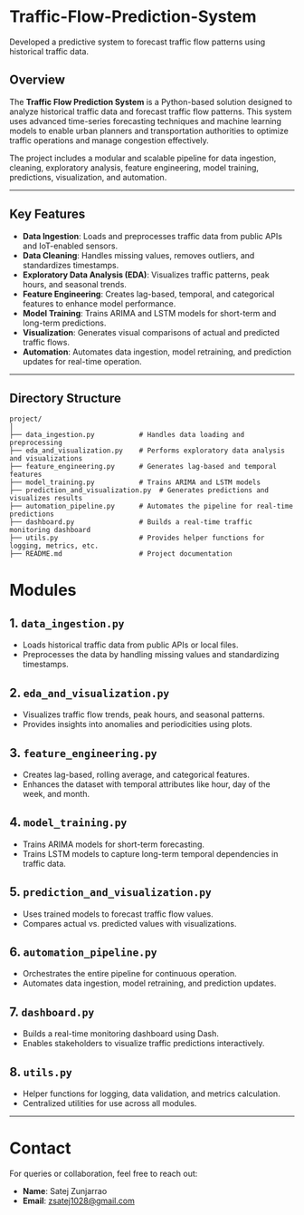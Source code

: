 # Traffic-Flow-Prediction-System
Developed a predictive system to forecast traffic flow patterns using historical traffic data.

## Overview
The **Traffic Flow Prediction System** is a Python-based solution designed to analyze historical traffic data and forecast traffic flow patterns. This system uses advanced time-series forecasting techniques and machine learning models to enable urban planners and transportation authorities to optimize traffic operations and manage congestion effectively.

The project includes a modular and scalable pipeline for data ingestion, cleaning, exploratory analysis, feature engineering, model training, predictions, visualization, and automation.

---

## Key Features
- **Data Ingestion**: Loads and preprocesses traffic data from public APIs and IoT-enabled sensors.
- **Data Cleaning**: Handles missing values, removes outliers, and standardizes timestamps.
- **Exploratory Data Analysis (EDA)**: Visualizes traffic patterns, peak hours, and seasonal trends.
- **Feature Engineering**: Creates lag-based, temporal, and categorical features to enhance model performance.
- **Model Training**: Trains ARIMA and LSTM models for short-term and long-term predictions.
- **Visualization**: Generates visual comparisons of actual and predicted traffic flows.
- **Automation**: Automates data ingestion, model retraining, and prediction updates for real-time operation.

---

## Directory Structure

```plaintext
project/
│
├── data_ingestion.py           # Handles data loading and preprocessing
├── eda_and_visualization.py    # Performs exploratory data analysis and visualizations
├── feature_engineering.py      # Generates lag-based and temporal features
├── model_training.py           # Trains ARIMA and LSTM models
├── prediction_and_visualization.py  # Generates predictions and visualizes results
├── automation_pipeline.py      # Automates the pipeline for real-time predictions
├── dashboard.py                # Builds a real-time traffic monitoring dashboard
├── utils.py                    # Provides helper functions for logging, metrics, etc.
├── README.md                   # Project documentation
```

# Modules

## 1. `data_ingestion.py`
- Loads historical traffic data from public APIs or local files.
- Preprocesses the data by handling missing values and standardizing timestamps.

## 2. `eda_and_visualization.py`
- Visualizes traffic flow trends, peak hours, and seasonal patterns.
- Provides insights into anomalies and periodicities using plots.

## 3. `feature_engineering.py`
- Creates lag-based, rolling average, and categorical features.
- Enhances the dataset with temporal attributes like hour, day of the week, and month.

## 4. `model_training.py`
- Trains ARIMA models for short-term forecasting.
- Trains LSTM models to capture long-term temporal dependencies in traffic data.

## 5. `prediction_and_visualization.py`
- Uses trained models to forecast traffic flow values.
- Compares actual vs. predicted values with visualizations.

## 6. `automation_pipeline.py`
- Orchestrates the entire pipeline for continuous operation.
- Automates data ingestion, model retraining, and prediction updates.

## 7. `dashboard.py`
- Builds a real-time monitoring dashboard using Dash.
- Enables stakeholders to visualize traffic predictions interactively.

## 8. `utils.py`
- Helper functions for logging, data validation, and metrics calculation.
- Centralized utilities for use across all modules.

---

# Contact

For queries or collaboration, feel free to reach out:

- **Name**: Satej Zunjarrao  
- **Email**: zsatej1028@gmail.com

